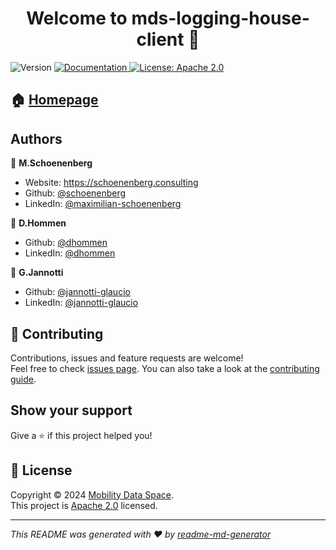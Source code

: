 <h1 align="center">Welcome to mds-logging-house-client 👋</h1>
<p>
  <img alt="Version" src="https://img.shields.io/badge/version-0.1.0-blue.svg?cacheSeconds=2592000" />
  <a href="https://github.com/Mobility-Data-Space/mds-logging-house-client/" target="_blank">
    <img alt="Documentation" src="https://img.shields.io/badge/documentation-yes-brightgreen.svg" />
  </a>
  <a href="https://github.com/Mobility-Data-Space/mds-logging-house-client/blob/main/LICENSE" target="_blank">
    <img alt="License: Apache 2.0" src="https://img.shields.io/badge/License-Apache 2.0-yellow.svg" />
  </a>
</p>

## 🏠 [Homepage](https://mobility-dataspace.eu)

## Authors

👤 **M.Schoenenberg**

* Website: https://schoenenberg.consulting
* Github: [@schoenenberg](https://github.com/schoenenberg)
* LinkedIn: [@maximilian-schoenenberg](https://linkedin.com/in/maximilian-schoenenberg)

👤 **D.Hommen**

* Github: [@dhommen](https://github.com/dhommen)
* LinkedIn: [@dhommen](https://www.linkedin.com/in/dhommen/)


👤 **G.Jannotti**
* Github: [@jannotti-glaucio](https://github.com/jannotti-glaucio)
* LinkedIn: [@jannotti-glaucio](https://www.linkedin.com/in/jannotti-glaucio/)

## 🤝 Contributing

Contributions, issues and feature requests are welcome!<br />Feel free to check [issues page](https://github.com/Mobility-Data-Space/mds-logging-house-client/issues). You can also take a look at the [contributing guide](https://github.com/Mobility-Data-Space/mds-logging-house-client/blob/main/CONTRIBUTING).

## Show your support

Give a ⭐️ if this project helped you!

## 📝 License

Copyright © 2024 [Mobility Data Space](https://mobility-dataspace.eu).<br />
This project is [Apache 2.0](https://github.com/Mobility-Data-Space/mds-logging-house-client/blob/main/LICENSE) licensed.

***
_This README was generated with ❤️ by [readme-md-generator](https://github.com/kefranabg/readme-md-generator)_
